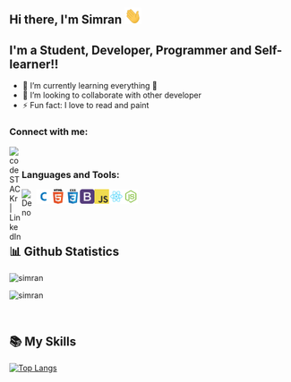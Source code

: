 <h2> Hi there, I'm Simran 
<img src="https://raw.githubusercontent.com/ABSphreak/ABSphreak/master/gifs/Hi.gif" width="30px"></h2>

## I'm a Student, Developer, Programmer and Self-learner!!

- 🌱 I’m currently learning everything 🤣
- 👯 I’m looking to collaborate with other developer
- ⚡ Fun fact: I love to read and paint

### Connect with me:

[<img align="left" alt="codeSTACKr | LinkedIn" width="22px" src="https://cdn.jsdelivr.net/npm/simple-icons@v3/icons/linkedin.svg" />](https://www.linkedin.com/in/simran-shah-80045120a/)

<br />

### Languages and Tools:

[<img align="left" alt="Deno" width="26px" src="https://image.flaticon.com/icons/png/512/381/381704.png" />]()
[<img align="left" alt="Deno" width="26px" src="https://github.com/resyfer/resyfer/raw/main/img/c.svg" />]()
[<img align="left" alt="HTML5" width="26px" src="https://raw.githubusercontent.com/github/explore/80688e429a7d4ef2fca1e82350fe8e3517d3494d/topics/html/html.png" />]()
[<img align="left" alt="CSS3" width="26px" src="https://raw.githubusercontent.com/github/explore/80688e429a7d4ef2fca1e82350fe8e3517d3494d/topics/css/css.png" />]()
[<img align="left" alt="Sass" width="26px" src="https://raw.githubusercontent.com/github/explore/80688e429a7d4ef2fca1e82350fe8e3517d3494d/topics/bootstrap/bootstrap.png" />]()
[<img align="left" alt="JavaScript" width="26px" src="https://raw.githubusercontent.com/github/explore/80688e429a7d4ef2fca1e82350fe8e3517d3494d/topics/javascript/javascript.png" />]()
[<img align="left" alt="React" width="26px" src="https://raw.githubusercontent.com/github/explore/80688e429a7d4ef2fca1e82350fe8e3517d3494d/topics/react/react.png" />]()

[<img align="left" alt="Node.js" width="26px" src="https://github.com/resyfer/resyfer/blob/main/img/nodejs.svg" />]()


<br />
<br />
<br />
<br />

## 📊 Github Statistics

<p align="left"> <img src="https://github-readme-stats.vercel.app/api?username=simran2401&show_icons=true&theme=blue-green" alt="simran" />
<p align="left"> <img src="http://github-readme-streak-stats.herokuapp.com/?user=simran2401&theme=github-dark&date_format=M%20j%5B%2C%20Y%5D" alt="simran" /></p>
<br>

## 📚 My Skills

[![Top Langs](https://github-readme-stats.vercel.app/api/top-langs/?username=simran2401&layout=compact&show_icons=true&theme=blue-green)](https://github.com/simran2401)
<br>
<br>
